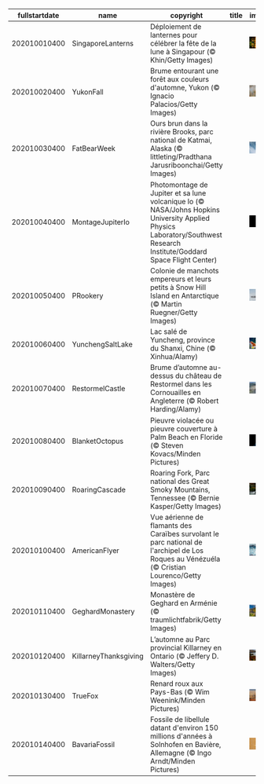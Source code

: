 |fullstartdate|name|copyright|title|image|
|--|--|--|--|--|
202010010400|SingaporeLanterns|Déploiement de lanternes pour célébrer la fête de la lune à Singapour (© Khin/Getty Images)||![](/fr-CA/2020/10/202010010400SingaporeLanterns.jpg)|
202010020400|YukonFall|Brume entourant une forêt aux couleurs d'automne, Yukon (© Ignacio Palacios/Getty Images)||![](/fr-CA/2020/10/202010020400YukonFall.jpg)|
202010030400|FatBearWeek|Ours brun dans la rivière Brooks, parc national de Katmai, Alaska (© littleting/Pradthana Jarusriboonchai/Getty Images)||![](/fr-CA/2020/10/202010030400FatBearWeek.jpg)|
202010040400|MontageJupiterIo|Photomontage de Jupiter et sa lune volcanique Io (© NASA/Johns Hopkins University Applied Physics Laboratory/Southwest Research Institute/Goddard Space Flight Center)||![](/fr-CA/2020/10/202010040400MontageJupiterIo.jpg)|
202010050400|PRookery|Colonie de manchots empereurs et leurs petits à Snow Hill Island en Antarctique (© Martin Ruegner/Getty Images)||![](/fr-CA/2020/10/202010050400PRookery.jpg)|
202010060400|YunchengSaltLake|Lac salé de Yuncheng, province du Shanxi, Chine (© Xinhua/Alamy)||![](/fr-CA/2020/10/202010060400YunchengSaltLake.jpg)|
202010070400|RestormelCastle|Brume d’automne au-dessus du château de Restormel dans les Cornouailles en Angleterre (© Robert Harding/Alamy)||![](/fr-CA/2020/10/202010070400RestormelCastle.jpg)|
202010080400|BlanketOctopus|Pieuvre violacée ou pieuvre couverture à Palm Beach en Floride (© Steven Kovacs/Minden Pictures)||![](/fr-CA/2020/10/202010080400BlanketOctopus.jpg)|
202010090400|RoaringCascade|Roaring Fork, Parc national des Great Smoky Mountains, Tennessee (© Bernie Kasper/Getty Images)||![](/fr-CA/2020/10/202010090400RoaringCascade.jpg)|
202010100400|AmericanFlyer|Vue aérienne de flamants des Caraïbes survolant le parc national de l'archipel de Los Roques au Vénézuéla (© Cristian Lourenco/Getty Images)||![](/fr-CA/2020/10/202010100400AmericanFlyer.jpg)|
202010110400|GeghardMonastery|Monastère de Geghard en Arménie (© traumlichtfabrik/Getty Images)||![](/fr-CA/2020/10/202010110400GeghardMonastery.jpg)|
202010120400|KillarneyThanksgiving|L’automne au Parc provincial Killarney en Ontario (© Jeffery D. Walters/Getty Images)||![](/fr-CA/2020/10/202010120400KillarneyThanksgiving.jpg)|
202010130400|TrueFox|Renard roux aux Pays-Bas (© Wim Weenink/Minden Pictures)||![](/fr-CA/2020/10/202010130400TrueFox.jpg)|
202010140400|BavariaFossil|Fossile de libellule datant d'environ 150 millions d'années à Solnhofen en Bavière, Allemagne (© Ingo Arndt/Minden Pictures)||![](/fr-CA/2020/10/202010140400BavariaFossil.jpg)|
